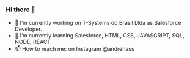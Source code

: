 ### Hi there 👋

- 🔭 I’m currently working on T-Systems do Brasil Ltda as Salesforce Developer. 
- 🌱 I’m currently learning Salesforce, HTML, CSS, JAVASCRIPT, SQL, NODE, REACT
- 📫 How to reach me: on Instagram @andrehass
